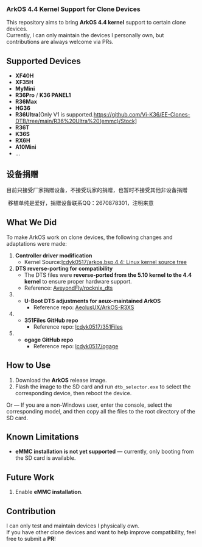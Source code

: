 ### ArkOS 4.4 Kernel Support for Clone Devices

This repository aims to bring **ArkOS 4.4 kernel** support to certain clone devices.  
Currently, I can only maintain the devices I personally own, but contributions are always welcome via PRs.

## Supported Devices

- **XF40H** 
- **XF35H**
- **MyMini**
- **R36Pro** / **K36 PANEL1**
- **R36Max**
- **HG36**
- **R36Ultra**[Only V1 is supported.https://github.com/Vi-K36/EE-Clones-DTB/tree/main/R36%20Ultra%20(emmc)/Stock]
- **R36T**
- **K36S**
- **RX6H**
- **A10Mini**
- ...

## 设备捐赠

​	目前只接受厂家捐赠设备，不接受玩家的捐赠，也暂时不接受其他非设备捐赠

​	移植单纯是爱好，捐赠设备联系QQ：2670878301，注明来意

## What We Did

To make ArkOS work on clone devices, the following changes and adaptations were made:

1. **Controller driver modification**
   - Kernel Source:[lcdyk0517/arkos.bsp.4.4: Linux kernel source tree](https://github.com/lcdyk0517/arkos.bsp.4.4)
2. **DTS reverse-porting for compatibility**
   - The DTS files were **reverse-ported from the 5.10 kernel to the 4.4 kernel** to ensure proper hardware support.
   - Reference: [AveyondFly/rocknix_dts](https://github.com/AveyondFly/rocknix_dts/tree/main/3326/arkos_4.4_dts)
3. - **U-Boot DTS adjustments for aeux-maintained ArkOS**
     - Reference repo: [AeolusUX/ArkOS-R3XS](https://github.com/AeolusUX/ArkOS-R3XS)
4. - **351Files GitHub repo**
     - Reference repo: [lcdyk0517/351Files](https://github.com/lcdyk0517/351Files)
5. - **ogage GitHub repo**
     - Reference repo: [lcdyk0517/ogage](https://github.com/lcdyk0517/ogage)

## How to Use

1. Download the **ArkOS** release image.
2. Flash the image to the SD card and run `dtb_selector.exe` to select the corresponding device, then reboot the device.

Or —
If you are a non-Windows user, enter the console, select the corresponding model, and then copy all the files to the root directory of the SD card.

## Known Limitations

- **eMMC installation is not yet supported** — currently, only booting from the SD card is available.

## Future Work

1. Enable **eMMC installation**.

## Contribution

I can only test and maintain devices I physically own.  
If you have other clone devices and want to help improve compatibility, feel free to submit a **PR**!
